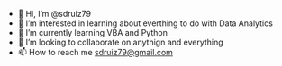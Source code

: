 - 👋 Hi, I’m @sdruiz79
- 👀 I’m interested in learning about everthing to do with Data Analytics
- 🌱 I’m currently learning VBA and Python
- 💞️ I’m looking to collaborate on anythign and everything
- 📫 How to reach me sdruiz79@gmail.com

<!---
sdruiz79/sdruiz79 is a ✨ special ✨ repository because its `README.md` (this file) appears on your GitHub profile.
You can click the Preview link to take a look at your changes.
--->
